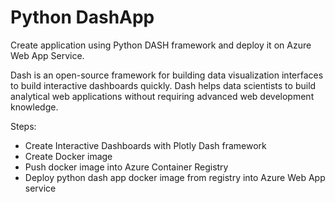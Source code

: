 # Python DashApp

Create application using Python DASH framework and deploy it on Azure Web App Service.

Dash is an open-source framework for building data visualization interfaces to build interactive dashboards quickly. 
Dash helps data scientists to build analytical web applications without requiring advanced web development knowledge. 

Steps:
- Create Interactive Dashboards with Plotly Dash framework
- Create Docker image
- Push docker image into Azure Container Registry
- Deploy python dash app docker image from registry into Azure Web App service

